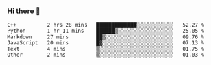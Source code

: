 ### Hi there 👋

<!--START_SECTION:waka-->

```text
C++          2 hrs 28 mins   █████████████░░░░░░░░░░░░   52.27 %
Python       1 hr 11 mins    ██████▒░░░░░░░░░░░░░░░░░░   25.05 %
Markdown     27 mins         ██▒░░░░░░░░░░░░░░░░░░░░░░   09.76 %
JavaScript   20 mins         █▓░░░░░░░░░░░░░░░░░░░░░░░   07.13 %
Text         4 mins          ▒░░░░░░░░░░░░░░░░░░░░░░░░   01.75 %
Other        2 mins          ▒░░░░░░░░░░░░░░░░░░░░░░░░   01.03 %
```

<!--END_SECTION:waka-->
